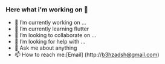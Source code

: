 ### Here what i'm working on 👋



<!-- Here are some ideas to get you started: -->

- 🔭 I’m currently working on ...
- 🌱 I’m currently learning flutter
- 👯 I’m looking to collaborate on ...
- 🤔 I’m looking for help with ...
- 💬 Ask me about anything
- 📫 How to reach me:[Email] (http://b3hzadsh@gmail.com)
<!-- - 😄 Pronouns: ... -->
<!-- - ⚡ Fun fact: ... -->

